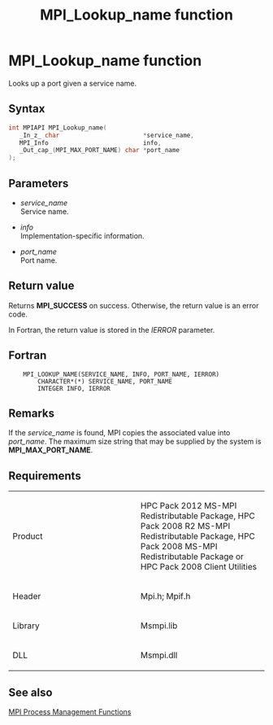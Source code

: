 ﻿---
title: MPI_Lookup_name function
TOCTitle: MPI_Lookup_name function
ms:assetid: 8524b3c6-6141-402b-a1e8-4c61462ce763
ms:mtpsurl: https://msdn.microsoft.com/en-us/library/Dn473432(v=VS.85)
ms:contentKeyID: 59360968
ms.date: 03/28/2018
mtps_version: v=VS.85
f1_keywords:
- MPI_LOOKUP_NAME
- mpif/MPI_Lookup_name
- mpi/MPI_LOOKUP_NAME
dev_langs:
- C++
- C
---

# MPI\_Lookup\_name function

Looks up a port given a service name.

## Syntax

``` c++
int MPIAPI MPI_Lookup_name(
   _In_z_ char                       *service_name,
   MPI_Info                          info,
   _Out_cap_(MPI_MAX_PORT_NAME) char *port_name
);
```

## Parameters

  - *service\_name*  
    Service name.

  - *info*  
    Implementation-specific information.

  - *port\_name*  
    Port name.

## Return value

Returns **MPI\_SUCCESS** on success. Otherwise, the return value is an error code.

In Fortran, the return value is stored in the *IERROR* parameter.

## Fortran

``` FORTRAN
    MPI_LOOKUP_NAME(SERVICE_NAME, INFO, PORT_NAME, IERROR)
        CHARACTER*(*) SERVICE_NAME, PORT_NAME
        INTEGER INFO, IERROR
```

## Remarks

If the *service_name* is found, MPI copies the associated value into *port_name*.  The maximum size string that may be supplied by the system is **MPI\_MAX\_PORT\_NAME**.

## Requirements

<table>
<colgroup>
<col style="width: 50%" />
<col style="width: 50%" />
</colgroup>
<tbody>
<tr class="odd">
<td><p>Product</p></td>
<td><p>HPC Pack 2012 MS-MPI Redistributable Package, HPC Pack 2008 R2 MS-MPI Redistributable Package, HPC Pack 2008 MS-MPI Redistributable Package or HPC Pack 2008 Client Utilities</p></td>
</tr>
<tr class="even">
<td><p>Header</p></td>
<td>Mpi.h;
Mpif.h</td>
</tr>
<tr class="odd">
<td><p>Library</p></td>
<td>Msmpi.lib</td>
</tr>
<tr class="even">
<td><p>DLL</p></td>
<td>Msmpi.dll</td>
</tr>
</tbody>
</table>


## See also

[MPI Process Management Functions](mpi-process-management-functions.md)

